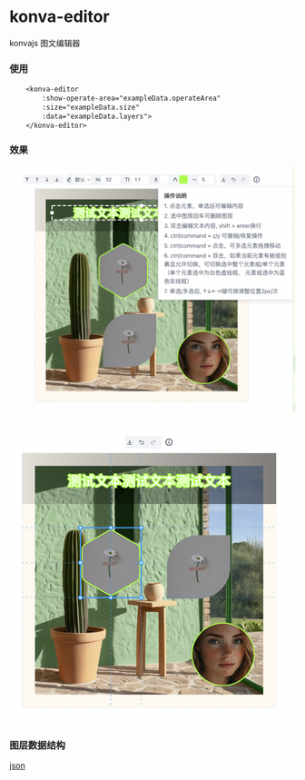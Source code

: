 # konva-editor

konvajs 图文编辑器

### 使用

```vue
    <konva-editor 
        :show-operate-area="exampleData.operateArea"
        :size="exampleData.size"
        :data="exampleData.layers">
    </konva-editor>
```

### 效果

![编辑规则](./src/assets/images/use_001.png)

![拖拽吸附](./src/assets/images/use_002.png)

### 图层数据结构

[json](./src/components/konva-editor/data.ts)
